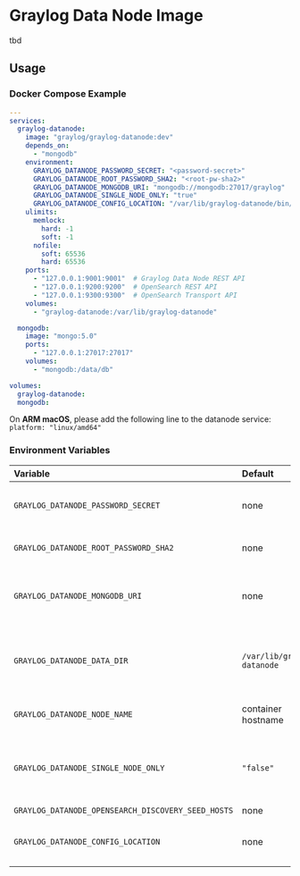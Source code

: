 Graylog Data Node Image
=======================

tbd

## Usage

### Docker Compose Example

```yaml
---
services:
  graylog-datanode:
    image: "graylog/graylog-datanode:dev"
    depends_on:
      - "mongodb"
    environment:
      GRAYLOG_DATANODE_PASSWORD_SECRET: "<password-secret>"
      GRAYLOG_DATANODE_ROOT_PASSWORD_SHA2: "<root-pw-sha2>"
      GRAYLOG_DATANODE_MONGODB_URI: "mongodb://mongodb:27017/graylog"
      GRAYLOG_DATANODE_SINGLE_NODE_ONLY: "true"
      GRAYLOG_DATANODE_CONFIG_LOCATION: "/var/lib/graylog-datanode/bin/config"
    ulimits:
      memlock:
        hard: -1
        soft: -1
      nofile:
        soft: 65536
        hard: 65536
    ports:
      - "127.0.0.1:9001:9001"  # Graylog Data Node REST API
      - "127.0.0.1:9200:9200"  # OpenSearch REST API
      - "127.0.0.1:9300:9300"  # OpenSearch Transport API
    volumes:
      - "graylog-datanode:/var/lib/graylog-datanode"

  mongodb:
    image: "mongo:5.0"
    ports:
      - "127.0.0.1:27017:27017"
    volumes:
      - "mongodb:/data/db"

volumes:
  graylog-datanode:
  mongodb:

```

On **ARM macOS**, please add the following line to the datanode service: <br>`platform: "linux/amd64"`

### Environment Variables

| Variable | Default | Required | Description |
| :--- | :--- | :--- | :--- |
| `GRAYLOG_DATANODE_PASSWORD_SECRET` | none | yes | Password secret to seed secret storage. |
| `GRAYLOG_DATANODE_ROOT_PASSWORD_SHA2` | none | yes | Password hash for the root user. |
| `GRAYLOG_DATANODE_MONGODB_URI` | none | yes | URI to the MongoDB instance and database. |
| `GRAYLOG_DATANODE_DATA_DIR` | `/var/lib/graylog-datanode` | no | The data root directory. (e.g., OpenSearch data) |
| `GRAYLOG_DATANODE_NODE_NAME` | container hostname | no | The OpenSearch node name. |
| `GRAYLOG_DATANODE_SINGLE_NODE_ONLY` | `"false"` | no | Starts OpenSearch in single node mode when set to `true`. |
| `GRAYLOG_DATANODE_OPENSEARCH_DISCOVERY_SEED_HOSTS` | none | no | tbd |
| `GRAYLOG_DATANODE_CONFIG_LOCATION` | none | yes | hopefully the required is gone soon |

